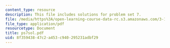 ```yaml
---
content_type: resource
description: This file includes solutions for problem set 7.
file: /media/https%3A/open-learning-course-data-rc.s3.amazonaws.com/3-185-transport-phenomena-in-materials-engineering-fall-2003/8f35943847c2a453c940295231adbf29_ps7sol.pdf
file_type: application/pdf
resourcetype: Document
title: ps7sol.pdf
uid: 8f359438-47c2-a453-c940-295231adbf29
---
```

